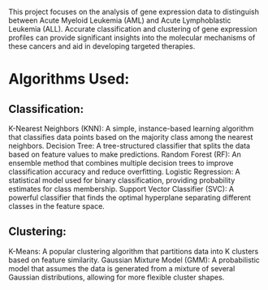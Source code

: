 This project focuses on the analysis of gene expression data to distinguish between Acute Myeloid Leukemia (AML) and Acute Lymphoblastic Leukemia (ALL). Accurate classification and clustering of gene expression profiles can provide significant insights into the molecular mechanisms of these cancers and aid in developing targeted therapies.

# Algorithms Used:

## Classification:
K-Nearest Neighbors (KNN): A simple, instance-based learning algorithm that classifies data points based on the majority class among the nearest neighbors.
Decision Tree: A tree-structured classifier that splits the data based on feature values to make predictions.
Random Forest (RF): An ensemble method that combines multiple decision trees to improve classification accuracy and reduce overfitting.
Logistic Regression: A statistical model used for binary classification, providing probability estimates for class membership.
Support Vector Classifier (SVC): A powerful classifier that finds the optimal hyperplane separating different classes in the feature space.

## Clustering:
K-Means: A popular clustering algorithm that partitions data into K clusters based on feature similarity.
Gaussian Mixture Model (GMM): A probabilistic model that assumes the data is generated from a mixture of several Gaussian distributions, allowing for more flexible cluster shapes.
